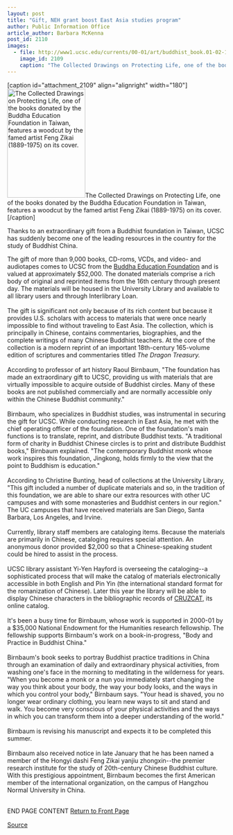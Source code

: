 ```yaml
---
layout: post
title: "Gift, NEH grant boost East Asia studies program"
author: Public Information Office
article_author: Barbara McKenna
post_id: 2110
images:
  - file: http://www1.ucsc.edu/currents/00-01/art/buddhist_book.01-02-12.180.jpg
    image_id: 2109
    caption: "The Collected Drawings on Protecting Life, one of the books donated by the Buddha Education Foundation in Taiwan, features a woodcut by the famed artist Feng Zikai (1889-1975) on its cover."
---
```


[caption id="attachment_2109" align="alignright" width="180"]<a href="http://dev-ucsc-news.pantheonsite.io/wp-content/uploads/2001/02/buddhist_book.01-02-12.180.jpg"><img class="size-full wp-image-2109" src="http://dev-ucsc-news.pantheonsite.io/wp-content/uploads/2001/02/buddhist_book.01-02-12.180.jpg" alt="The Collected Drawings on Protecting Life, one of the books donated by the Buddha Education Foundation in Taiwan, features a woodcut by the famed artist Feng Zikai (1889-1975) on its cover." width="180" height="251" /></a>The Collected Drawings on Protecting Life, one of the books donated by the Buddha Education Foundation in Taiwan, features a woodcut by the famed artist Feng Zikai (1889-1975) on its cover.[/caption]
<p>
  Thanks to an extraordinary gift from a Buddhist foundation in Taiwan, UCSC has suddenly become one of the leading resources in the country for the study of Buddhist China.
</p>The gift of more than 9,000 books, CD-roms, VCDs, and video- and audiotapes comes to UCSC from the <a href="http://www.amtb.org.tw">Buddha Education Foundation</a> and is valued at approximately $52,000. The donated materials comprise a rich body of original and reprinted items from the 16th century through present day. The materials will be housed in the University Library and available to all library users and through Interlibrary Loan.<br>
<br>
The gift is significant not only because of its rich content but because it provides U.S. scholars with access to materials that were once nearly impossible to find without traveling to East Asia. The collection, which is principally in Chinese, contains commentaries, biographies, and the complete writings of many Chinese Buddhist teachers. At the core of the collection is a modern reprint of an important 18th-century 165-volume edition of scriptures and commentaries titled <i>The Dragon Treasury.</i><br>
<br>
According to professor of art history Raoul Birnbaum, "The foundation has made an extraordinary gift to UCSC, providing us with materials that are virtually impossible to acquire outside of Buddhist circles. Many of these books are not published commercially and are normally accessible only within the Chinese Buddhist community."<br>
<br>
Birnbaum, who specializes in Buddhist studies, was instrumental in securing the gift for UCSC. While conducting research in East Asia, he met with the chief operating officer of the foundation. One of the foundation's main functions is to translate, reprint, and distribute Buddhist texts. "A traditional form of charity in Buddhist Chinese circles is to print and distribute Buddhist books," Birnbaum explained. "The contemporary Buddhist monk whose work inspires this foundation, Jingkong, holds firmly to the view that the point to Buddhism is education."<br>
<br>
According to Christine Bunting, head of collections at the University Library, "This gift included a number of duplicate materials and so, in the tradition of this foundation, we are able to share our extra resources with other UC campuses and with some monasteries and Buddhist centers in our region." The UC campuses that have received materials are San Diego, Santa Barbara, Los Angeles, and Irvine.<br>
<br>
Currently, library staff members are cataloging items. Because the materials are primarily in Chinese, cataloging requires special attention. An anonymous donor provided $2,000 so that a Chinese-speaking student could be hired to assist in the process.<br>
<br>
UCSC library assistant Yi-Yen Hayford is overseeing the cataloging--a sophisticated process that will make the catalog of materials electronically accessible in both English and Pin Yin (the international standard format for the romanization of Chinese). Later this year the library will be able to display Chinese characters in the bibliographic records of <a href="http://cruzcat.ucsc.edu/">CRUZCAT,</a> its online catalog.<br>
<br>
It's been a busy time for Birnbaum, whose work is supported in 2000-01 by a $35,000 National Endowment for the Humanities research fellowship. The fellowship supports Birnbaum's work on a book-in-progress, "Body and Practice in Buddhist China."<br>
<br>
Birnbaum's book seeks to portray Buddhist practice traditions in China through an examination of daily and extraordinary physical activities, from washing one's face in the morning to meditating in the wilderness for years. "When you become a monk or a nun you immediately start changing the way you think about your body, the way your body looks, and the ways in which you control your body," Birnbaum says. "Your head is shaved, you no longer wear ordinary clothing, you learn new ways to sit and stand and walk. You become very conscious of your physical activities and the ways in which you can transform them into a deeper understanding of the world."<br>
<br>
Birnbaum is revising his manuscript and expects it to be completed this summer.<br>
<br>
Birnbaum also received notice in late January that he has been named a member of the Hongyi dashi Feng Zikai yanjiu zhongxin--the premier research institute for the study of 20th-century Chinese Buddhist culture. With this prestigious appointment, Birnbaum becomes the first American member of the international organization, on the campus of Hangzhou Normal University in China.
<p>
  <br>
  END PAGE CONTENT <a href="../../index.html">Return to Front Page</a> <img align="bottom" alt=" " border="0" height="1" src="../../images/trans.gif" width="385">
</p>
<p><a href="http://www1.ucsc.edu/currents/00-01/02-12/gift.html" title="Permalink to gift">Source</a></p>
